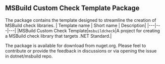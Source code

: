 ## MSBuild Custom Check Template Package

The package contains the template designed to streamline the creation of MSBuild check libraries.
| Template name | Short name | Description|
|---|---|---|
|MSBuild Custom Check Template|`msbuildcheck`|A project for creating a MSBuild check library that targets .NET Standard.|

The package is available for download from nuget.org.
Please feel to contribute or provide the feedback in discussions or via opening the issue in dotnet/msbuild repo.
